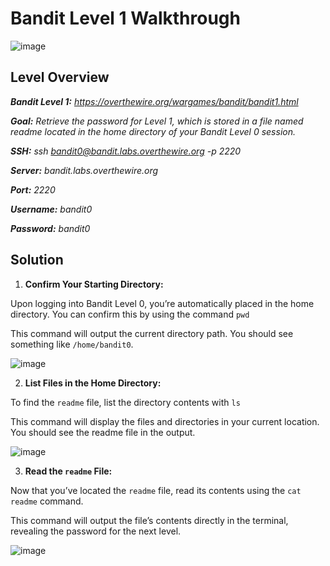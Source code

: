 # Bandit Level 1 Walkthrough

![image](https://github.com/user-attachments/assets/5c0f6dbd-dc13-4270-acdb-91b684f19d99)

## Level Overview
***Bandit Level 1:** https://overthewire.org/wargames/bandit/bandit1.html*

***Goal:** Retrieve the password for Level 1, which is stored in a file named readme located in the home directory of your Bandit Level 0 session.*

***SSH:** ssh bandit0@bandit.labs.overthewire.org -p 2220*

***Server:** bandit.labs.overthewire.org*

***Port:** 2220*

***Username:** bandit0*

***Password:** bandit0*

## Solution
1. **Confirm Your Starting Directory:**
   
Upon logging into Bandit Level 0, you’re automatically placed in the home directory. You can confirm this by using the command `pwd`

This command will output the current directory path. You should see something like `/home/bandit0`.

![image](https://github.com/user-attachments/assets/f3202f7e-4623-4a71-9573-735b0d7dbe5f)

2. **List Files in the Home Directory:**
   
To find the `readme` file, list the directory contents with `ls`

This command will display the files and directories in your current location. You should see the readme file in the output.

![image](https://github.com/user-attachments/assets/fb34fa90-c9ef-420c-939c-749e3daa2d15)

3. **Read the `readme` File:**
   
Now that you’ve located the `readme` file, read its contents using the `cat readme` command.

This command will output the file’s contents directly in the terminal, revealing the password for the next level.

![image](https://github.com/user-attachments/assets/edd4500c-0d06-429f-b94c-ad3e00ed939a)
